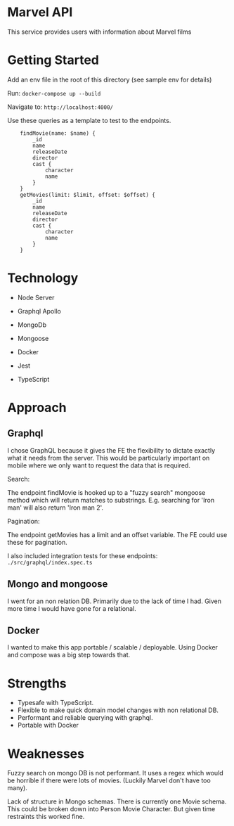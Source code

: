 # Marvel API

This service provides users with information about Marvel films

# Getting Started

Add an env file in the root of this directory (see sample env for details)

Run: `docker-compose up --build`

Navigate to: `http://localhost:4000/`

Use these queries as a template to test to the endpoints.

```query ExampleQuery($name: String, $limit: Int, $offset: Int) {
    findMovie(name: $name) {
        _id
        name
        releaseDate
        director
        cast {
            character
            name
        }
    }
    getMovies(limit: $limit, offset: $offset) {
        _id
        name
        releaseDate
        director
        cast {
            character
            name
        }
    }
```

# Technology

- Node Server
- Graphql Apollo
- MongoDb
- Mongoose
- Docker

- Jest
- TypeScript

# Approach

## Graphql

I chose GraphQL because it gives the FE the flexibility to dictate exactly what it needs from the server. This would be particularly important on mobile where we only want to request the data that is required.

Search:

The endpoint findMovie is hooked up to a "fuzzy search" mongoose method which will return matches to substrings. E.g. searching for 'Iron man' will also return 'Iron man 2'.

Pagination:

The endpoint getMovies has a limit and an offset variable. The FE could use these for pagination.

I also included integration tests for these endpoints: `./src/graphql/index.spec.ts`

## Mongo and mongoose

I went for an non relation DB. Primarily due to the lack of time I had. Given more time I would have gone for a relational.

## Docker

I wanted to make this app portable / scalable / deployable. Using Docker and compose was a big step towards that.

# Strengths

- Typesafe with TypeScript.
- Flexible to make quick domain model changes with non relational DB.
- Performant and reliable querying with graphql.
- Portable with Docker

# Weaknesses

Fuzzy search on mongo DB is not performant. It uses a regex which would be horrible if there were lots of movies. (Luckily Marvel don't have too many).

Lack of structure in Mongo schemas. There is currently one Movie schema. This could be broken down into Person Movie Character. But given time restraints this worked fine.
